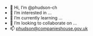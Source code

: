 - 👋 Hi, I’m @phudson-ch
- 👀 I’m interested in ...
- 🌱 I’m currently learning ...
- 💞️ I’m looking to collaborate on ...
- 📫 phudson@companieshouse.gov.uk

<!---
phudson-ch/phudson-ch is a ✨ special ✨ repository because its `README.md` (this file) appears on your GitHub profile.
You can click the Preview link to take a look at your changes.
--->

